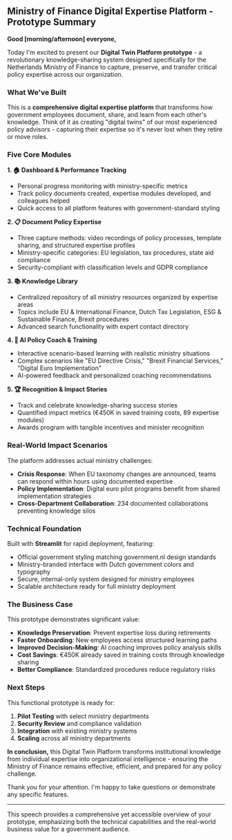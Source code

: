 
## **Ministry of Finance Digital Expertise Platform - Prototype Summary**

**Good [morning/afternoon] everyone,**

Today I'm excited to present our **Digital Twin Platform prototype** - a revolutionary knowledge-sharing system designed specifically for the Netherlands Ministry of Finance to capture, preserve, and transfer critical policy expertise across our organization.

### **What We've Built**

This is a **comprehensive digital expertise platform** that transforms how government employees document, share, and learn from each other's knowledge. Think of it as creating "digital twins" of our most experienced policy advisors - capturing their expertise so it's never lost when they retire or move roles.

### **Five Core Modules**

**1. 🏠 Dashboard & Performance Tracking**
- Personal progress monitoring with ministry-specific metrics
- Track policy documents created, expertise modules developed, and colleagues helped
- Quick access to all platform features with government-standard styling

**2. 📋 Document Policy Expertise**
- Three capture methods: video recordings of policy processes, template sharing, and structured expertise profiles
- Ministry-specific categories: EU legislation, tax procedures, state aid compliance
- Security-compliant with classification levels and GDPR compliance

**3. 📚 Knowledge Library**
- Centralized repository of all ministry resources organized by expertise areas
- Topics include EU & International Finance, Dutch Tax Legislation, ESG & Sustainable Finance, Brexit procedures
- Advanced search functionality with expert contact directory

**4. 🧠 AI Policy Coach & Training**
- Interactive scenario-based learning with realistic ministry situations
- Complex scenarios like "EU Directive Crisis," "Brexit Financial Services," "Digital Euro Implementation"
- AI-powered feedback and personalized coaching recommendations

**5. 🏆 Recognition & Impact Stories**
- Track and celebrate knowledge-sharing success stories
- Quantified impact metrics (€450K in saved training costs, 89 expertise modules)
- Awards program with tangible incentives and minister recognition

### **Real-World Impact Scenarios**

The platform addresses actual ministry challenges:
- **Crisis Response**: When EU taxonomy changes are announced, teams can respond within hours using documented expertise
- **Policy Implementation**: Digital euro pilot programs benefit from shared implementation strategies
- **Cross-Department Collaboration**: 234 documented collaborations preventing knowledge silos

### **Technical Foundation**

Built with **Streamlit** for rapid deployment, featuring:
- Official government styling matching government.nl design standards
- Ministry-branded interface with Dutch government colors and typography
- Secure, internal-only system designed for ministry employees
- Scalable architecture ready for full ministry deployment

### **The Business Case**

This prototype demonstrates significant value:
- **Knowledge Preservation**: Prevent expertise loss during retirements
- **Faster Onboarding**: New employees access structured learning paths
- **Improved Decision-Making**: AI coaching improves policy analysis skills
- **Cost Savings**: €450K already saved in training costs through knowledge sharing
- **Better Compliance**: Standardized procedures reduce regulatory risks

### **Next Steps**

This functional prototype is ready for:
1. **Pilot Testing** with select ministry departments
2. **Security Review** and compliance validation
3. **Integration** with existing ministry systems
4. **Scaling** across all ministry departments

**In conclusion,** this Digital Twin Platform transforms institutional knowledge from individual expertise into organizational intelligence - ensuring the Ministry of Finance remains effective, efficient, and prepared for any policy challenge.

Thank you for your attention. I'm happy to take questions or demonstrate any specific features.

---

This speech provides a comprehensive yet accessible overview of your prototype, emphasizing both the technical capabilities and the real-world business value for a government audience.